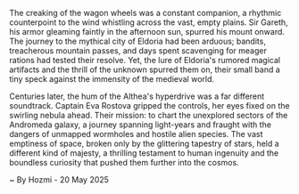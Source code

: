 
The creaking of the wagon wheels was a constant companion, a rhythmic counterpoint to the wind whistling across the vast, empty plains.  Sir Gareth, his armor gleaming faintly in the afternoon sun, spurred his mount onward.  The journey to the mythical city of Eldoria had been arduous; bandits, treacherous mountain passes, and days spent scavenging for meager rations had tested their resolve.  Yet, the lure of Eldoria's rumored magical artifacts and the thrill of the unknown spurred them on, their small band a tiny speck against the immensity of the medieval world.

Centuries later, the hum of the Althea's hyperdrive was a far different soundtrack. Captain Eva Rostova gripped the controls, her eyes fixed on the swirling nebula ahead.  Their mission: to chart the unexplored sectors of the Andromeda galaxy, a journey spanning light-years and fraught with the dangers of unmapped wormholes and hostile alien species. The vast emptiness of space, broken only by the glittering tapestry of stars, held a different kind of majesty, a thrilling testament to human ingenuity and the boundless curiosity that pushed them further into the cosmos.

~ By Hozmi - 20 May 2025
